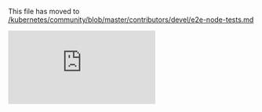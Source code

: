 This file has moved to [/kubernetes/community/blob/master/contributors/devel/e2e-node-tests.md](https://github.com/kubernetes/community/blob/master/contributors/devel/e2e-node-tests.md)


<!-- BEGIN MUNGE: GENERATED_ANALYTICS -->
[![Analytics](https://kubernetes-site.appspot.com/UA-36037335-10/GitHub/docs/devel/e2e-node-tests.md?pixel)]()
<!-- END MUNGE: GENERATED_ANALYTICS -->
